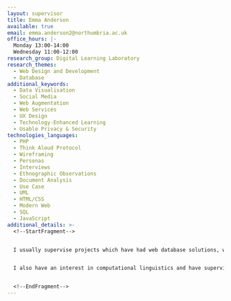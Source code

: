 ```yaml
---
layout: supervisor
title: Emma Anderson
available: true
email: emma.anderson2@northumbria.ac.uk
office_hours: |-
  Monday 13:00-14:00
  Wednesday 11:00-12:00
research_group: Digital Learning Laboratory
research_themes:
  - Web Design and Development
  - Database
additional_keywords:
  - Data Visualisation
  - Social Media
  - Web Augmentation
  - Web Services
  - UX Design
  - Technology-Enhanced Learning
  - Usable Privacy & Security
technologies_languages:
  - PHP
  - Think Aloud Protocol
  - Wireframing
  - Personas
  - Interviews
  - Ethnographic Observations
  - Document Analysis
  - Use Case
  - UML
  - HTML/CSS
  - Modern Web
  - SQL
  - JavaScript
additional_details: >-
  <!--StartFragment-->


  I usually supervise projects which have had web database solutions, with recommender systems, social networking and other API integration, customisable interfaces or systems for real clients being some of the most recent topics. 


  I also have an interest in computational linguistics and have supervised a couple of projects relating to linguistics and computing too.


  <!--EndFragment-->
---
```


